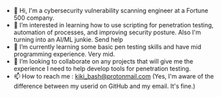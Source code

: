 - 👋 Hi, I'm a cybersecurity vulnerability scanning engineer at a Fortune 500 company.
- 👀 I’m interested in learning how to use scripting for penetration testing, automation of processes, and improving security posture. Also I'm turning into an AI/ML junkie. Send help
- 🌱 I’m currently learning some basic pen testing skills and have mid programming experience. Very mid.
- 💞️ I’m looking to collaborate on any projects that will give me the experience I need to help develop tools for penetration testing.
- 📫 How to reach me : kiki_bash@protonmail.com (Yes, I'm aware of the difference between my userid on GitHub and my email. It's fine.)

<!---
kiki-hash/kiki-hash is a ✨ special ✨ repository because its `README.md` (this file) appears on your GitHub profile.
You can click the Preview link to take a look at your changes.
--->
